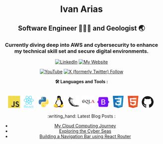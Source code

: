 
<div align="center">
  <h1 style="text-align: center;">Ivan Arias</h1>
  <h2 style="text-align: center;">Software Engineer 🧑🏻‍💻 and Geologist 🌏</h2>
   <h3 style="text-align: center;">Currently diving deep into AWS and cybersecurity to enhance my technical skill set and secure digital environments. </h3>

[![LinkedIn](https://img.shields.io/badge/LinkedIn-Ivan%20Arias-%232867B2?style=social&logo=linkedin)](https://www.linkedin.com/in/hcoco1/)
[![My Website](https://img.shields.io/badge/My%20Website-Visit-green)](https://www.hcoco1.com/)

[![YouTube](https://img.shields.io/badge/YouTube-Channel-red?logo=youtube)](https://www.youtube.com/@hcoco1/videos)
[![X (formerly Twitter) Follow](https://img.shields.io/twitter/follow/hcoco1?label=Follow&style=social)](https://twitter.com/hcoco1)

<p align="center">
      
  <b>:hammer_and_wrench: Languages and Tools :</b><br/><br/>

  <img src="https://github.com/devicons/devicon/blob/master/icons/javascript/javascript-original.svg" title="JavaScript" alt="JavaScript" width="40" height="40"/>&nbsp;
  <img src="https://github.com/devicons/devicon/blob/master/icons/react/react-original-wordmark.svg" title="React" alt="React" width="40" height="40"/>&nbsp;
  <img src="https://github.com/devicons/devicon/blob/master/icons/python/python-original.svg" title="PythonL"  alt="Python" width="40" height="40"/>&nbsp;
  <img src="https://github.com/devicons/devicon/blob/master/icons/linux/linux-original.svg" title="Linux" alt="Linux" width="40" height="40"/>&nbsp;
  <img src="https://github.com/devicons/devicon/blob/master/icons/flask/flask-original.svg" title="FlaskL"  alt="Flask" width="40" height="40"/>&nbsp;
  <img src="https://github.com/devicons/devicon/blob/master/icons/sqlalchemy/sqlalchemy-original.svg" title="Sqlalchemy"  alt="Sqlalchemy" width="40" height="40"/>&nbsp;
  <img src="https://github.com/devicons/devicon/blob/master/icons/bootstrap/bootstrap-original.svg" title="Bootstrap" alt="Bootstrap" width="40" height="40"/>&nbsp;
  <img src="https://github.com/devicons/devicon/blob/master/icons/css3/css3-original.svg"  title="CSS" alt="CSS" width="40" height="40"/>&nbsp;
  <img src="https://github.com/devicons/devicon/blob/master/icons/html5/html5-original.svg" title="HTML5" alt="HTML" width="40" height="40"/>&nbsp;
  <img src="https://github.com/devicons/devicon/blob/master/icons/github/github-original.svg" title="Github" alt="Github" width="40" height="40"/>&nbsp;
</p>

 
<p>
:writing_hand: Latest Blog Posts :

<!-- BLOG-POST-LIST:START -->
- [My Cloud Computing Journey](https://www.hcoco1.com/blog/2024-02-28-cloud-computing/)
- [Exploring the Cyber Seas](https://www.hcoco1.com/blog/2024-02-18-cyber-career/)
- [Building a Navigation Bar using React Router](https://www.hcoco1.com/blog/2023-10-07-phase-5-final-project-blog/)
<!-- BLOG-POST-LIST:END -->

</p>

